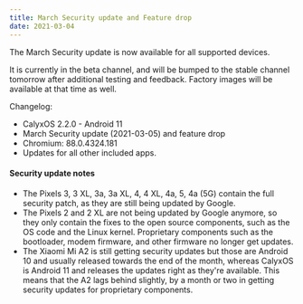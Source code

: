```yaml
---
title: March Security update and Feature drop
date: 2021-03-04
---
```


The March Security update is now available for all supported devices.

It is currently in the beta channel, and will be bumped to the stable channel tomorrow after additional testing and feedback. Factory images will be available at that time as well.

Changelog:
* CalyxOS 2.2.0 - Android 11
* March Security update (2021-03-05) and feature drop
* Chromium: 88.0.4324.181
* Updates for all other included apps.

<div class="alert alert-info" markdown="0">
<h4>Security update notes</h4>
<ul>
<li>The Pixels 3, 3 XL, 3a, 3a XL, 4, 4 XL, 4a, 5, 4a (5G) contain the full security patch, as they are still being updated by Google.</li>
<li>The Pixels 2 and 2 XL are not being updated by Google anymore, so they only contain the fixes to the open source components, such as the OS code and the Linux kernel. Proprietary components such as the bootloader, modem firmware, and other firmware no longer get updates.</li>
<li>The Xiaomi Mi A2 is still getting security updates but those are Android 10 and usually released towards the end of the month, whereas CalyxOS is Android 11 and releases the updates right as they're available. This means that the A2 lags behind slightly, by a month or two in getting security updates for proprietary components.</li>
</ul>
</div>